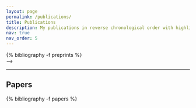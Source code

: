 ```yaml
---
layout: page
permalink: /publications/
title: Publications
description: My publications in reverse chronological order with highlights in <strong>bold</strong>.
nav: true
nav_order: 5
---
```

<!--
## Preprints
<!-- _pages/publications.md -->
<div class="publications">
{% bibliography -f preprints %}
</div>
-->
<hr>

## Papers
<!-- _pages/publications.md -->
<div class="publications">

{% bibliography -f papers %}

</div>
